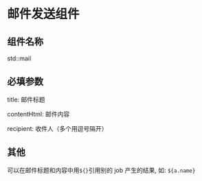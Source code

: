 <!--
 Copyright (c) 2019, Xiaomi, Inc.  All rights reserved.
 This source code is licensed under the Apache License Version 2.0, which
 can be found in the LICENSE file in the root directory of this source tree.
-->

# 邮件发送组件

## 组件名称

std::mail

## 必填参数

title: 邮件标题

contentHtml: 邮件内容

recipient: 收件人（多个用逗号隔开）

## 其他

可以在邮件标题和内容中用`${}`引用别的 job 产生的结果, 如: `${a.name}`
